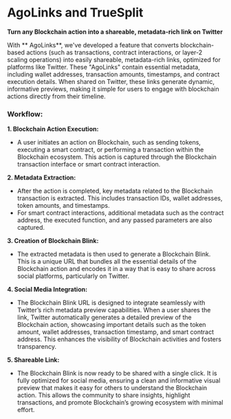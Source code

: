 # AgoLinks and TrueSplit

**Turn any Blockchain action into a shareable, metadata-rich link on Twitter**


With ** AgoLinks**, we've developed a feature that converts blockchain-based actions (such as transactions, contract interactions, or layer-2 scaling operations) into easily shareable, metadata-rich links, optimized for platforms like Twitter. These "AgoLinks" contain essential metadata, including wallet addresses, transaction amounts, timestamps, and contract execution details. When shared on Twitter, these links generate dynamic, informative previews, making it simple for users to engage with blockchain actions directly from their timeline.

### Workflow:


**1. Blockchain Action Execution:**
   - A user initiates an action on Blockchain, such as sending tokens, executing a smart contract, or performing a transaction within the Blockchain ecosystem. This action is captured through the Blockchain transaction interface or smart contract interaction.

**2. Metadata Extraction:**
   - After the action is completed, key metadata related to the Blockchain transaction is extracted. This includes transaction IDs, wallet addresses, token amounts, and timestamps.
   - For smart contract interactions, additional metadata such as the contract address, the executed function, and any passed parameters are also captured.

**3. Creation of Blockchain Blink:**
   - The extracted metadata is then used to generate a Blockchain Blink. This is a unique URL that bundles all the essential details of the Blockchain action and encodes it in a way that is easy to share across social platforms, particularly on Twitter.

**4. Social Media Integration:**
   - The Blockchain Blink URL is designed to integrate seamlessly with Twitter’s rich metadata preview capabilities. When a user shares the link, Twitter automatically generates a detailed preview of the Blockchain action, showcasing important details such as the token amount, wallet addresses, transaction timestamp, and smart contract address. This enhances the visibility of Blockchain activities and fosters transparency.

**5. Shareable Link:**
   - The Blockchain Blink is now ready to be shared with a single click. It is fully optimized for social media, ensuring a clean and informative visual preview that makes it easy for others to understand the Blockchain action. This allows the community to share insights, highlight transactions, and promote Blockchain’s growing ecosystem with minimal effort.
